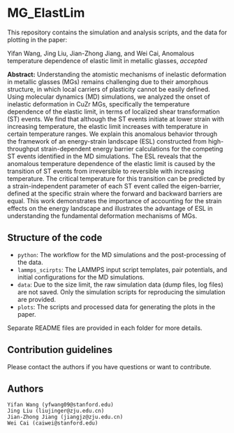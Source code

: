 # MG_ElastLim

This repository contains the simulation and analysis scripts, and the data for plotting in the paper:

Yifan Wang, Jing Liu, Jian-Zhong Jiang, and Wei Cai, Anomalous temperature dependence of elastic limit in metallic glasses, *accepted*

**Abstract:**
Understanding the atomistic mechanisms of inelastic deformation in metallic glasses (MGs) remains challenging due to their amorphous structure, in which local carriers of plasticity cannot be easily defined. Using molecular dynamics (MD) simulations, we analyzed the onset of inelastic deformation in CuZr MGs, specifically the temperature dependence of the elastic limit, in terms of localized shear transformation (ST) events. We find that although the ST events initiate at lower strain with increasing temperature, the elastic limit increases with temperature in certain temperature ranges. We explain this anomalous behavior through the framework of an energy-strain landscape (ESL) constructed from high-throughput strain-dependent energy barrier calculations for the competing ST events identified in the MD simulations. The ESL reveals that the anomalous temperature dependence of the elastic limit is caused by the transition of ST events from irreversible to reversible with increasing temperature. The critical temperature for this transition can be predicted by a strain-independent parameter of each ST event called the eigen-barrier, defined at the specific strain where the forward and backward barriers are equal. This work demonstrates the importance of accounting for the strain effects on the energy landscape and illustrates the advantage of ESL in understanding the fundamental deformation mechanisms of MGs.

## Structure of the code

* `python`: The workflow for the MD simulations and the post-processing of the data.
* `lammps_scirpts`: The LAMMPS input script templates, pair potentials, and initial configurations for the MD simulations.
* `data`: Due to the size limit, the raw simulation data (dump files, log files) are not saved. Only the simulation scripts for reproducing the simulation are provided.
* `plots`: The scripts and processed data for generating the plots in the paper.

Separate README files are provided in each folder for more details.

## Contribution guidelines

Please contact the authors if you have questions or want to contribute.

## Authors

    Yifan Wang (yfwang09@stanford.edu)
    Jing Liu (liujinger@zju.edu.cn)
    Jian-Zhong Jiang (jiangjz@zju.edu.cn)
    Wei Cai (caiwei@stanford.edu)
